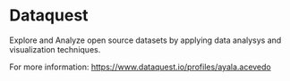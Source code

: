 # Dataquest
Explore and Analyze open source datasets by applying data analysys and visualization techniques.

For more information: https://www.dataquest.io/profiles/ayala.acevedo
